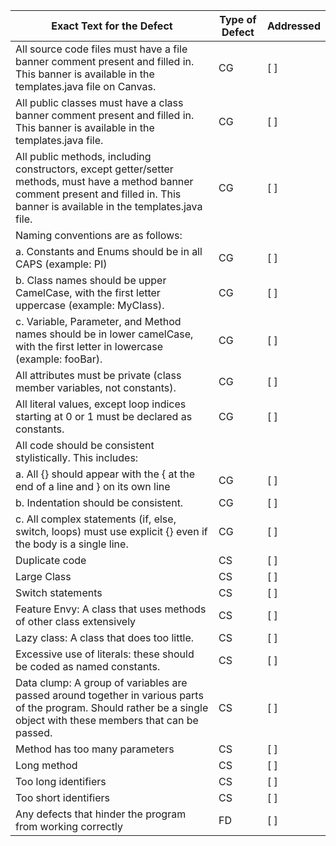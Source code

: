 Exact Text for the Defect      | Type of Defect                            | Addressed  |
| ---------------------------- | ----------------------------------------- | ---------- |
| All source code files must have a file banner comment present and filled in. This banner is available in the templates.java file on Canvas. | CG | [ ] |
| All public classes must have a class banner comment present and filled in. This banner is available in the templates.java file. | CG | [ ] |
| All public methods, including constructors, except getter/setter methods, must have a method banner comment present and filled in. This banner is available in the templates.java file. | CG | [ ] |
| Naming conventions are as follows: | | |
|    a. Constants and Enums should be in all CAPS (example: PI) | CG | [ ] |
|    b. Class names should be upper CamelCase, with the first letter uppercase (example: MyClass). | CG | [ ] |
|    c. Variable, Parameter, and Method names should be in lower camelCase, with the first letter in lowercase (example: fooBar). | CG | [ ] |
| All attributes must be private (class member variables, not constants). | CG | [ ] |
| All literal values, except loop indices starting at 0 or 1 must be declared as constants. | CG | [ ] |
| All code should be consistent stylistically. This includes: | | |
|    a. All {} should appear with the { at the end of a line and } on its own line | CG | [ ] |
|    b. Indentation should be consistent. | CG | [ ] |
|    c. All complex statements (if, else, switch, loops) must use explicit {} even if the body is a single line. | CG | [ ] |
| Duplicate code | CS | [ ] |
| Large Class | CS | [ ] |
| Switch statements | CS | [ ] |
| Feature Envy: A class that uses methods of other class extensively | CS | [ ] |
| Lazy class: A class that does too little. | CS | [ ] |
| Excessive use of literals: these should be coded as named constants. | CS | [ ] |
| Data clump: A group of variables are passed around together in various parts of the program. Should rather be a single object with these members that can be passed. | CS | [ ] |
| Method has too many parameters | CS | [ ] |
| Long method | CS | [ ] |
| Too long identifiers | CS | [ ] |
| Too short identifiers | CS | [ ] |   
| Any defects that hinder the program from working correctly | FD | [ ] |
